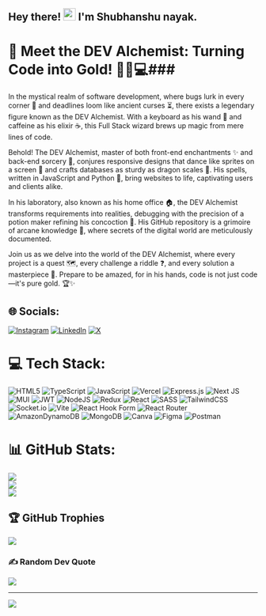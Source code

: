 <h2> Hey there! <img  src="https://media.giphy.com/media/hvRJCLFzcasrR4ia7z/giphy.gif"  width="25px"> I'm Shubhanshu nayak.</h2>

# 💫 Meet the DEV Alchemist: Turning Code into Gold! 🧙‍♂️💻### 

In the mystical realm of software development, where bugs lurk in every corner 🐛 and deadlines loom like ancient curses ⏳, there exists a legendary figure known as the DEV Alchemist. With a keyboard as his wand 🎹 and caffeine as his elixir ☕, this Full Stack wizard brews up magic from mere lines of code.

Behold! The DEV Alchemist, master of both front-end enchantments ✨ and back-end sorcery 🔮, conjures responsive designs that dance like sprites on a screen 💃 and crafts databases as sturdy as dragon scales 🐉. His spells, written in JavaScript and Python 🐍, bring websites to life, captivating users and clients alike.

In his laboratory, also known as his home office 🏠, the DEV Alchemist transforms requirements into realities, debugging with the precision of a potion maker refining his concoction 🧪. His GitHub repository is a grimoire of arcane knowledge 📜, where secrets of the digital world are meticulously documented.

Join us as we delve into the world of the DEV Alchemist, where every project is a quest 🗺️, every challenge a riddle ❓, and every solution a masterpiece 🎨. Prepare to be amazed, for in his hands, code is not just code—it's pure gold. 🏆✨


## 🌐 Socials:
[![Instagram](https://img.shields.io/badge/Instagram-%23E4405F.svg?logo=Instagram&logoColor=white)](https://instagram.com/irl_introvert) [![LinkedIn](https://img.shields.io/badge/LinkedIn-%230077B5.svg?logo=linkedin&logoColor=white)](https://www.linkedin.com/in/shubhanshu-nayak-9332562a4/) [![X](https://img.shields.io/badge/X-black.svg?logo=X&logoColor=white)](https://x.com/irl_introvert06) 

# 💻 Tech Stack:
![HTML5](https://img.shields.io/badge/html5-%23E34F26.svg?style=for-the-badge&logo=html5&logoColor=white) ![TypeScript](https://img.shields.io/badge/typescript-%23007ACC.svg?style=for-the-badge&logo=typescript&logoColor=white) ![JavaScript](https://img.shields.io/badge/javascript-%23323330.svg?style=for-the-badge&logo=javascript&logoColor=%23F7DF1E) ![Vercel](https://img.shields.io/badge/vercel-%23000000.svg?style=for-the-badge&logo=vercel&logoColor=white) ![Express.js](https://img.shields.io/badge/express.js-%23404d59.svg?style=for-the-badge&logo=express&logoColor=%2361DAFB) ![Next JS](https://img.shields.io/badge/Next-black?style=for-the-badge&logo=next.js&logoColor=white) ![MUI](https://img.shields.io/badge/MUI-%230081CB.svg?style=for-the-badge&logo=mui&logoColor=white) ![JWT](https://img.shields.io/badge/JWT-black?style=for-the-badge&logo=JSON%20web%20tokens) ![NodeJS](https://img.shields.io/badge/node.js-6DA55F?style=for-the-badge&logo=node.js&logoColor=white) ![Redux](https://img.shields.io/badge/redux-%23593d88.svg?style=for-the-badge&logo=redux&logoColor=white) ![React](https://img.shields.io/badge/react-%2320232a.svg?style=for-the-badge&logo=react&logoColor=%2361DAFB) ![SASS](https://img.shields.io/badge/SASS-hotpink.svg?style=for-the-badge&logo=SASS&logoColor=white) ![TailwindCSS](https://img.shields.io/badge/tailwindcss-%2338B2AC.svg?style=for-the-badge&logo=tailwind-css&logoColor=white) ![Socket.io](https://img.shields.io/badge/Socket.io-black?style=for-the-badge&logo=socket.io&badgeColor=010101) ![Vite](https://img.shields.io/badge/vite-%23646CFF.svg?style=for-the-badge&logo=vite&logoColor=white) ![React Hook Form](https://img.shields.io/badge/React%20Hook%20Form-%23EC5990.svg?style=for-the-badge&logo=reacthookform&logoColor=white) ![React Router](https://img.shields.io/badge/React_Router-CA4245?style=for-the-badge&logo=react-router&logoColor=white) ![AmazonDynamoDB](https://img.shields.io/badge/Amazon%20DynamoDB-4053D6?style=for-the-badge&logo=Amazon%20DynamoDB&logoColor=white) ![MongoDB](https://img.shields.io/badge/MongoDB-%234ea94b.svg?style=for-the-badge&logo=mongodb&logoColor=white) ![Canva](https://img.shields.io/badge/Canva-%2300C4CC.svg?style=for-the-badge&logo=Canva&logoColor=white) ![Figma](https://img.shields.io/badge/figma-%23F24E1E.svg?style=for-the-badge&logo=figma&logoColor=white) ![Postman](https://img.shields.io/badge/Postman-FF6C37?style=for-the-badge&logo=postman&logoColor=white)
# 📊 GitHub Stats:
![](https://github-readme-stats.vercel.app/api?username=DevAlchamist&theme=dark&hide_border=false&include_all_commits=true&count_private=true)<br/>
![](https://github-readme-streak-stats.herokuapp.com/?user=DevAlchamist&theme=dark&hide_border=false)<br/>
![](https://github-readme-stats.vercel.app/api/top-langs/?username=DevAlchamist&theme=dark&hide_border=false&include_all_commits=true&count_private=true&layout=compact)

## 🏆 GitHub Trophies
![](https://github-profile-trophy.vercel.app/?username=DevAlchamist&theme=radical&no-frame=false&no-bg=true&margin-w=4)

### ✍️ Random Dev Quote
![](https://quotes-github-readme.vercel.app/api?type=horizontal&theme=radical)

---
[![](https://visitcount.itsvg.in/api?id=DevAlchamist&icon=0&color=0)](https://visitcount.itsvg.in)

<!-- Proudly created with GPRM ( https://gprm.itsvg.in ) -->

